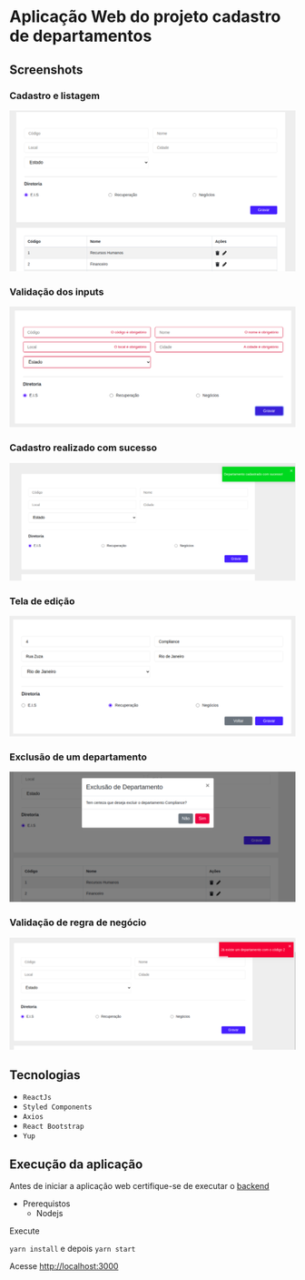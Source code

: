 # Aplicação Web do projeto cadastro de departamentos

## Screenshots

### Cadastro e listagem
![](img/cadastro1.png)

### Validação dos inputs
![](img/cadastro_obg.png)

### Cadastro realizado com sucesso
![](img/cadastro_realizado.png)

### Tela de edição
![](img/edicao.png)

### Exclusão de um departamento
![](img/exclusao.png)

### Validação de regra de negócio
![](img/validacao_rn.png)

## Tecnologias

- `ReactJs`
- `Styled Components`
- `Axios`
- `React Bootstrap`
- `Yup`

## Execução da aplicação

Antes de iniciar a aplicação web certifique-se de executar o [backend](https://bitbucket.org/omnifinanceira/java-test-icaro-magnago/src/master/omni-demo-api-clean/)

- Prerequistos
	- Nodejs

Execute 

`yarn install` e depois `yarn start`

Acesse [http://localhost:3000](http://localhost:3000)